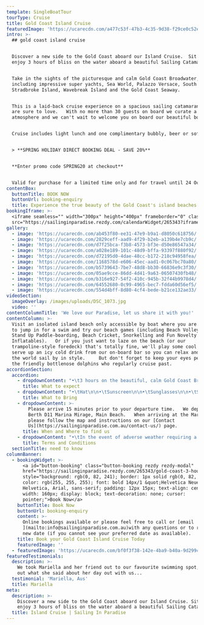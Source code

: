 ```yaml
---
template: SingleBoatTour
tourType: Cruise
title: Gold Coast Island Cruise
featuredImage: 'https://ucarecdn.com/a477c53f-47b3-4c35-9d38-f29ce0c52e4f/'
intro: >-
  ## gold coast island cruise


  Discover a new side to the Gold Coast aboard our Island Cruise.  Sit back and
  enjoy 3 hours of bliss on the water aboard a beautiful Sailing Catamaran!


  Take in the sights of the picturesque and calm Gold Coast Broadwater,
  including impressive super yachts, Sea World, Palazzo Versace, South
  Stradbroke Island, Wavebreak Island and the Gold Coast Seaway.  


  This is a laid-back cruise experience on a spacious sailing catamaran that you
  are sure to love.   With no more than 30 guests on board we curate a social
  atmosphere and we can't wait to welcome you on board our beautiful boat!


  Cruise includes light lunch and one complimentary bubbly, beer or soft drink.


  > **SPRING HOLIDAY DIRECT BOOKING DEAL - SAVE 20%**


  **Enter promo code SPRING20 at checkout**


  Valid for purchase for a limited time only and for travel until 24 October.
contentBox:
  buttonTitle: BOOK NOW
  buttonUrl: booking-enquiry
  title: Experience the true beauty of the Gold Coast's island beaches.
bookingIframe: >-
  <iframe seamless="" width="300px" height="400px" frameborder="0" class="rezdy"
  src="https://sailinginparadise.rezdy.com/calendarWidget/265343?iframe=true"></iframe>
gallery:
  - image: 'https://ucarecdn.com/ab453f80-ee31-47e9-b9a1-d8050c618756/'
  - image: 'https://ucarecdn.com/2829ceff-aad9-4f29-b2eb-a139b4e7cb9c/'
  - image: 'https://ucarecdn.com/d7f25bca-f3b8-4573-bf3e-d50e86547a34/'
  - image: 'https://ucarecdn.com/a028e189-101c-48d9-bffa-93397f880f92/'
  - image: 'https://ucarecdn.com/d72195d0-4dae-48cc-b172-218c94958fea/'
  - image: 'https://ucarecdn.com/1168578d-e606-45ec-aad1-0c067bc70a80/'
  - image: 'https://ucarecdn.com/b5739643-7be7-48d8-bb30-66836e9c3f30/'
  - image: 'https://ucarecdn.com/05ae9cce-86dd-4d41-9a63-06507430fb48/'
  - image: 'https://ucarecdn.com/b316e927-54f2-410c-945b-32f44b9978d4/'
  - image: 'https://ucarecdn.com/64552680-0c99-4965-bec7-fdda60d56ef5/'
  - image: 'https://ucarecdn.com/554d4bff-8d80-4cf4-bede-b21ce132ae33/'
videoSection:
  imageOverlay: /images/uploads/DSC_1073.jpg
  video: ''
contentColumnTitle: 'We love our Paradise, let us share it with you!'
contentColumn: >-
  Visit an isolated island beach only accessible by boat where you are invited
  to jump in for a swim and try our beach games (including Beach Volleyball,
  Stand Up Paddle-boarding, Beach Cricket, Snorkelling and Fun Novelty
  Inflatables).   Or if you just want to laze on the beach (or our
  trampoline-style foredeck) that's totally fine, we'll play some cool tunes and
  serve up an icy cold drink from our on-board bar so you can relax and watch
  the world sail by in style.     But don't forget to keep your eyes peeled for
  the friendly bottlenose dolphins who regularly cruise past.
accordionSection:
  accordion:
    - dropdownContent: "•\t3 hours on the beautiful, calm Gold Coast Broadwater\r\n\n•\tRelax onboard a spacious Sailing Catamaran\r\n\n•\tA maximum of 30 guests on board\r\n\n•\tSee impressive superyachts, Seaworld, Palazzo Versace, Gold Coast Seaway, Wavebreak Island, South Stradbroke Island and local wildlife.\r\n\n•\tPull up at an island beach only accessible by boat\r\n\n•\tEnjoy free beach activities, take a dip or just relax and enjoy the view\r\n\n•\tCool tunes set the soundtrack for your experience\r\n\n•\tFriendly relaxed ambience with crew sharing some local knowledge\r\n\n•\tKeep your eyes peeled for dolphins!\r\n\n•\tIncludes one complimentary drink and light lunch\n\n•\tDeparts and returns @ Marina Mirage - an ideal spot for a beautiful waterfront meal or drinks before or after your cruise"
      title: What to expect
    - dropdownContent: "•\tHat\n\n•\tSunscreen\n\n•\tSunglasses\n\n•\tSwimwear \n\n•\tTowel\n\n•\tJacket on cooler days\n\n•\tShoes that are easy to slip off\n\n•\tCamera"
      title: What to Bring
    - dropdownContent: >-
        Please arrive 15 minutes prior to your departure time.   We depart from
        Berth D11 Marina Mirage, Main Beach.   When arriving at the Marina
        please follow the map and instructions on our [Contact
        Us](https://sailinginparadise.com.au/contact-us/) page.
      title: When and Where to find us
    - dropdownContent: "•\tIn the event of adverse weather requiring a cancellation of the cruise an SMS will be sent to your registered mobile (please ensure you provide one and check this before departing for the marina).   \n\n•\tPlease provide notice of at least 72 hours should you wish to cancel to avoid forfeiture of ticket price.  \n\n•\tThere is no BYO on our ticketed cruises however you will receive one complimentary bubbly, beer or soft drink and extra drinks may be purchased on board at very reasonable prices (cash preferred, cards accepted).  \n\n•\tSailing in Paradise reserves the right to substitute the vessel if necessary without prior notice.\n\n•\tCruises are subject to weather suitability, the cruise can proceed in many weather conditions but if it is deemed unsafe or overly unpleasant we will not sail as we do want our guests to have a safe and enjoyable experience on board.   Guests are able to reschedule or request a refund in this circumstance.\n\n•\tCruises require minimum numbers to depart.\\\n  In the event of minimum numbers not being met guests will be offered a full refund or the opportunity to reschedule to an alternative date."
      title: Terms and Conditions
  sectionTitle: need to know
columnBanner:
  - bookingWidget: >-
      <a id="button-booking" class="button-booking rezdy rezdy-modal"
      href="https://sailinginparadise.rezdy.com/265343/gold-coast-3-hour-island-adventure-cruise"
      style="background: rgb(0, 82, 241); border: 1px solid rgb(0, 82, 241);
      color: rgb(255, 255, 255); font: bold 14px/1 &quot;Helvetica Neue&quot;,
      Helvetica, Arial, sans-serif; padding: 12px 15px; text-align: center;
      width: 160px; display: block; text-decoration: none; cursor:
      pointer;">Book Now</a>
    buttonTitle: Book Now
    buttonUrl: booking-enquiry
    content: >-
      Online bookings available or please feel free to call or [email
      ](mailto:info@sailinginparadise.com.au)with any questions or to request a
      new date (if you cannot see your preferred date as available).
    title: Book your Gold Coast Island Cruise Today
    featuredImage: ''
  - featuredImage: 'https://ucarecdn.com/bf0f3f38-142e-4ba9-b40a-9d299c54ab38/'
featuredTestimonials:
  description: >-
    We took Mariella and her friend out to our favourite swimming spot, check
    out what she said about her day out with us...
  testimonial: 'Mariella, Aus'
  title: Mariella
meta:
  description: >-
    Discover a new side to the Gold Coast aboard our Island Cruise. Sit back and
    enjoy 3 hours of bliss on the water aboard a beautiful Sailing Catamaran!
  title: Island Cruise | Sailing In Paradise
---
```


